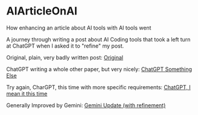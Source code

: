 # AIArticleOnAI

How enhancing an article about AI tools with AI tools went

A journey through writing a post about AI Coding tools that took a left turn at ChatGPT when I asked it to "refine" my post.

Original, plain, very badly written post:
[Original](./AIToolsPaperRaw.md)

ChatGPT writing a whole other paper, but very nicely:
[ChatGPT Something Else](./AIToolsPaper-ModifiedByChatGPT.md)

Try again, CharGPT, this time with more specific requirements:
[ChatGPT, I mean it this time](./AIToolsPaper-ChatGPTWithMuchClearerInstructions.md)

Generally Improved by Gemini:
[Gemini Update (with refinement)](./AIToolsPaper-GeminiRefinement.md)
